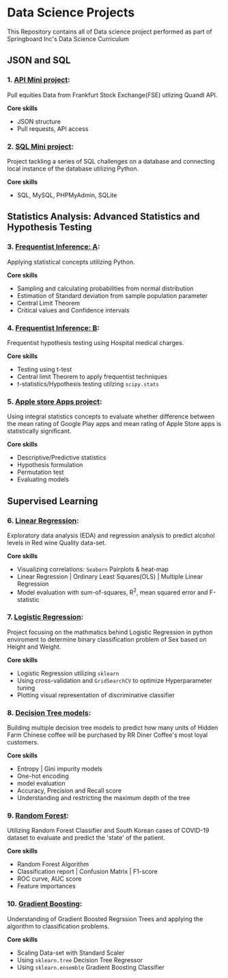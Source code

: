 # Data Science Projects

This Repository contains all of Data science project performed as part of Springboard Inc's Data Science Curriculum

## JSON and SQL

### 1. [API Mini project](https://github.com/Sperodvd/Data-Science-Projects/blob/master/API/api_data_wrangling_mini_project.ipynb): 
Pull equities Data from Frankfurt Stock Exchange(FSE) utlizing Quandl API.<br>

**Core skills** 
  - JSON structure
  - Pull requests, API access
    
### 2. [SQL Mini project](https://github.com/Sperodvd/Data-Science-Projects/blob/master/SQL/SQLTasks%20Tier%202.sql): 
Project tackling a series of SQL challenges on a database and connecting local instance of the database utilizing Python. <br>

**Core skills** 
  - SQL, MySQL, PHPMyAdmin, SQLite

## Statistics Analysis: Advanced Statistics and Hypothesis Testing
### 3. [Frequentist Inference: A](https://github.com/Sperodvd/Data-Science-Projects/blob/master/Case%20Study%20-%20Frequentist%20Inference/Frequentist%20Case%20Study/Frequentist%20Inference%20Case%20Study%20-%20Part%20A%20(3).ipynb): 
Applying statistical concepts utilizing Python.<br>

**Core skills**
  - Sampling and calculating probabilities from normal distribution
  - Estimation of Standard deviation from sample population parameter
  - Central Limit Theorem
  - Critical values and Confidence intervals

### 4. [Frequentist Inference: B](https://github.com/Sperodvd/Data-Science-Projects/blob/master/Case%20Study%20-%20Frequentist%20Inference/Frequentist%20Case%20Study/Frequentist%20Inference%20Case%20Study%20-%20Part%20B%20(2).ipynb): 
Frequentist hypothesis testing using Hospital medical charges.  <br>

**Core skills**
  - Testing using t-test
  - Central limit Theorem to apply frequentist techniques
  - t-statistics/Hypothesis testing utilzing `scipy.stats`

### 5. [Apple store Apps project](https://github.com/Sperodvd/Data-Science-Projects/blob/master/Apps%20Project/Springboard%20Apps%20project%20-%20Tier%203%20-%20Complete.ipynb):
Using integral statistics concepts to evaluate whether difference between the mean rating of Google Play apps and mean rating of Apple Store apps is statistically significant.

**Core skills**
  - Descriptive/Predictive statistics
  - Hypothesis formulation
  - Permutation test
  - Evaluating models

## Supervised Learning
### 6. [Linear Regression](https://github.com/Sperodvd/Data-Science-Projects/blob/master/Case%20Study%20-%20Linear%20Regression/11.4.1%20Case%20Study%20-%20Linear%20Regression/Springboard%20Regression%20Case%20Study%20-%20the%20Red%20Wine%20Dataset%20-%20Tier%203.ipynb):
Exploratory data analysis (EDA) and regression analysis to predict alcohol levels in Red wine Quality data-set.

**Core skills**
  - Visualizing correlations: `Seaborn` Pairplots & heat-map
  - Linear Regression | Ordinary Least Squares(OLS) | Multiple Linear Regression
  - Model evaluation with sum-of-squares, R<sup>2</sup>, mean squared error and F-statistic

### 7. [Logistic Regression](https://github.com/Sperodvd/Data-Science-Projects/blob/master/Case%20Study%20-%20logistic%20Regression/Logistic%20Regression%20Advanced%20Case%20Study.ipynb):
Project focusing on the mathmatics behind Logistic Regression in python enviroment to determine binary classification problem of Sex based on Height and Weight.

**Core skills**
  - Logistic Regression utilizing `sklearn`
  - Using cross-validation and `GridSearchCV` to optimize Hyperparameter tuning
  - Plotting visual representation of discriminative classifier

### 8. [Decision Tree models](https://github.com/Sperodvd/Data-Science-Projects/blob/master/Case%20Study%20-%20RR%20diner%20Coffee/Springboard%20Decision%20Tree%20Specialty%20Coffee%20Case%20Study%20-%20Tier%203.ipynb):
Building multiple decision tree models to predict how many units of Hidden Farm Chinese coffee will be purchased by RR Diner Coffee's most loyal customers.

**Core skills**
  - Entropy | Gini impurity models
  - One-hot encoding
  - model evaluation
  - Accuracy, Precision and Recall score
  - Understanding and restricting the maximum depth of the tree

### 9. [Random Forest](https://github.com/Sperodvd/Data-Science-Projects/blob/master/Case%20Study%20-%20Random%20Forest/RandomForest%20Covid%20Case%20Study_06302020/RandomForest_casestudy_covid19.ipynb):
Utilizing Random Forest Classifier and South Korean cases of COVID-19 dataset to evaluate and predict the 'state' of the patient.

**Core skills**
  - Random Forest Algorithm
  - Classification report | Confusion Matrix | F1-score
  - ROC curve, AUC score
  - Feature importances

### 10. [Gradient Boosting](https://github.com/Sperodvd/Data-Science-Projects/blob/master/Case%20Study%20-%20Gradient%20Boosting/Gradient%20Boosting%20Case%20Study.ipynb):
Understanding of Gradient Boosted Regrssion Trees and applying the algorithm to classification problems.

**Core skills**
  - Scaling Data-set with Standard Scaler
  - Using `sklearn.tree` Decision Tree Regressor
  - Using `sklearn.ensemble` Gradient Boosting Classifier
